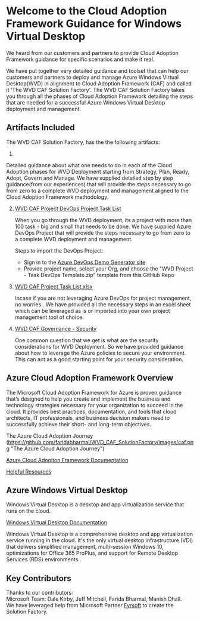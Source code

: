 # Welcome to the Cloud Adoption Framework Guidance for Windows Virtual Desktop # 
We heard from our customers and partners to provide Cloud Adoption Framework guidance for specific scenarios and make it real. 

We have put together very detailed guidance and toolset that can help our customers and partners to deploy and manage Azure Windows Virtual Desktop(WVD) in alignment to Cloud Adoption Framework (CAF) and called it 'The WVD CAF Solution Factory'. The WVD CAF Solution Factory takes you through all the phases of Cloud Adoption Framework detailing the steps that are needed for a successful Azure Windows Virtual Desktop deployment and management.  

## Artifacts Included
The WVD CAF Solution Factory, has the the following artifacts:

1.

   Detailed guidance about what one needs to do in each of the Cloud Adoption phases for WVD Deployment starting from Strategy, Plan, Ready, Adopt, Govern and Manage. We have supplied detailed step by step guidance(from our experiences) that will provide the steps necessary to go from zero to a complete WVD deployment and management aligned to the Cloud Adoption Framework methodology.  

2. [WVD CAF Project DevOps Project Task List](https://github.com/faridabharmal/WVD_CAF_SolutionFactory/tree/master/WVD%20CAF%20DevOps%20Project%20TaskList)

    When you go through the WVD deployment, its a project with more than 100 task - big and small that needs to be done. We have supplied Azure DevOps Project that will provide the steps necessary to go from zero to a complete WVD deployment and management. 

    Steps to import the DevOps Project:  
    * Sign in to the [Azure DevOps Demo Generator site](https://azuredevopsdemogenerator.azurewebsites.net/)  
    * Provide project name, select your Org, and choose the "WVD Project - Task DevOps Template.zip" template from this GitHub Repo 

3. [WVD CAF Project Task List.xlsx](https://github.com/faridabharmal/WVD_CAF_SolutionFactory/blob/master/WVD%20CAF%20Project%20Task%20List.xlsx)

   Incase if you are not leveraging Azure DevOps for project management, no worries...We have provided all the necessary steps in an excel sheet which can be leveraged as is or imported into your own project management tool of choice.  

 
4. [WVD CAF Governance - Security](https://github.com/faridabharmal/WVD_CAF_SolutionFactory/tree/master/WVD%20CAF%20Governance%20-%20Security)

   One common question that we get is what are the security considerations for WVD Deployment. So we have provided guidance about how to leverage the Azure policies to secure your environment. This can act as a good starting point for your security consideration. 


## Azure Cloud Adoption Framework Overview
The Microsoft Cloud Adoption Framework for Azure is proven guidance that’s designed to help you create and implement the business and technology strategies necessary for your organization to succeed in the cloud. It provides best practices, documentation, and tools that cloud architects, IT professionals, and business decision makers need to successfully achieve their short- and long-term objectives.

 The Azure Cloud Adoption Journey (https://github.com/faridabharmal/WVD_CAF_SolutionFactory/images/caf.png "The Azure Cloud Adoption Journey") 
  
 [Azure Cloud Adopiton Framework Documentation](https://azure.microsoft.com/en-us/cloud-adoption-framework)

 [Helpful Resources](https://www.microsoft.com/azure/partners/b/enable/cloud-adoption-framework)


## Azure Windows Virtual Desktop
Windows Virtual Desktop is a desktop and app virtualization service that runs on the cloud.

[Windows Virtual Desktop Documentation](https://docs.microsoft.com/en-us/azure/virtual-desktop/overview) 
 
Windows Virtual Desktop is a comprehensive desktop and app virtualization service running in the cloud. It's the only virtual desktop infrastructure (VDI) that delivers simplified management, multi-session Windows 10, optimizations for Office 365 ProPlus, and support for Remote Desktop Services (RDS) environments.

## Key Contributors
Thanks to our contributors:  
Microsoft Team: Dale Kirby, Jeff Mitchell, Farida Bharmal, Manish Dhall.  
We have leveraged help from Microsoft Partner [Fyrsoft](https://www.fyrsoft.com/) to create the Solution Factory. 